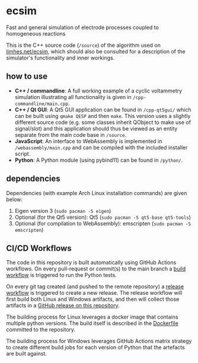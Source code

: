 # ecsim

Fast and general simulation of electrode processes coupled to homogeneous reactions

This is the C++ source code (`/source`) of the algorithm used on [limhes.net/ecsim](http://limhes.net/ecsim), which should also be consulted for a description of the simulator's functionality and inner workings.

## how to use

* **C++ / commandline**: A full working example of a cyclic voltammetry simulation illustrating all functionality is given in `/cpp-commandline/main.cpp`.
* **C++ / Qt GUI**: A Qt5 GUI application can be found in `/cpp-qt5gui/` which can be built using `qmake QESP` and then `make`. This version uses a slightly different source code (e.g. some classes inherit QObject to make use of signal/slot) and this application should thus be viewed as an entity separate from the main code base in `/source`.
* **JavaScript**: An interface to WebAssembly is implemented in `/webassembly/main.cpp` and can be compiled with the included installer script.
* **Python**: A Python module (using pybind11) can be found in `/python/`.

## dependencies

Dependencies (with example Arch Linux installation commands) are given below:

1. Eigen version 3 (`sudo pacman -S eigen`)
2. Optional (for the Qt5 version): Qt5 (`sudo pacman -S qt5-base qt5-tools`)
3. Optional (for compilation to WebAssembly): emscripten (`sudo pacman -S emscripten`)

## CI/CD Workflows

The code in this repository is built automatically using GitHub Actions workflows.
On every pull-request or commit(s) to the main branch a [build workflow](.github/workflows/build.yaml) is triggered to run the Python tests.

On every git tag created (and pushed to the remote repository) a [release workflow](.github/workflows/release.yaml) is triggered to create a new release.
The release workflow will first build both Linux and Windows artifacts, and then will collect those artifacts in a [GitHub release on this repository](https://github.com/Limhes/ecsim/releases).

The building process for Linux leverages a docker image that contains multiple python versions.
The build itself is described in the [Dockerfile](./Dockerfile) committed to the repository.

The building process for Windows leverages GitHub Actions matrix strategy to create different build jobs for each version of Python that the artefacts are built against.